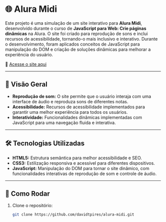# 🌐 Alura Midi

Este projeto é uma simulação de um site interativo para **Alura Midi**, desenvolvido durante o curso de **JavaScript para Web: Crie páginas dinâmicas** na Alura. O site foi criado para reprodução de sons e inclui recursos de acessibilidade, tornando-o mais inclusivo e interativo. Durante o desenvolvimento, foram aplicados conceitos de JavaScript para manipulação do DOM e criação de soluções dinâmicas para melhorar a experiência do usuário.

🔗 [Acesse o site aqui]([https://davidtpires.github.io/alura-midi/](https://davidtpires.github.io/aluramidi/))

---

## 🎨 Visão Geral

- **Reprodução de som:** O site permite que o usuário interaja com uma interface de áudio e reproduza sons de diferentes notas.
- **Acessibilidade:** Recursos de acessibilidade implementados para garantir uma melhor experiência para todos os usuários.
- **Interatividade:** Funcionalidades dinâmicas implementadas com JavaScript para uma navegação fluida e interativa.

---

## 🛠️ Tecnologias Utilizadas

- **HTML5:** Estrutura semântica para melhor acessibilidade e SEO.
- **CSS3:** Estilização responsiva e acessível para diferentes dispositivos.
- **JavaScript:** Manipulação do DOM para tornar o site dinâmico, com funcionalidades interativas de reprodução de som e controle de áudio.
  
---

## 🚀 Como Rodar

1. Clone o repositório:  
   ```bash
   git clone https://github.com/davidtpires/alura-midi.git
